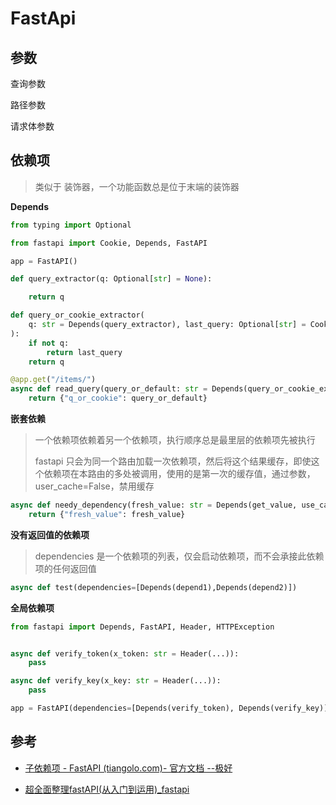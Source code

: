 # FastApi

## 参数

查询参数



路径参数

请求体参数

## 依赖项

> 类似于 装饰器，一个功能函数总是位于末端的装饰器

**Depends**

```python
from typing import Optional

from fastapi import Cookie, Depends, FastAPI

app = FastAPI()

def query_extractor(q: Optional[str] = None):

    return q

def query_or_cookie_extractor(
    q: str = Depends(query_extractor), last_query: Optional[str] = Cookie(None)
):
    if not q:
        return last_query
    return q

@app.get("/items/")
async def read_query(query_or_default: str = Depends(query_or_cookie_extractor)):
    return {"q_or_cookie": query_or_default}
```

**嵌套依赖**

> 一个依赖项依赖着另一个依赖项，执行顺序总是最里层的依赖项先被执行
>
> fastapi 只会为同一个路由加载一次依赖项，然后将这个结果缓存，即使这个依赖项在本路由的多处被调用，使用的是第一次的缓存值，通过参数，user_cache=False，禁用缓存

```python
async def needy_dependency(fresh_value: str = Depends(get_value, use_cache=False)):
    return {"fresh_value": fresh_value}
```

**没有返回值的依赖项**

> dependencies 是一个依赖项的列表，仅会启动依赖项，而不会承接此依赖项的任何返回值

```python
async def test(dependencies=[Depends(depend1),Depends(depend2)])
```

**全局依赖项**

```python
from fastapi import Depends, FastAPI, Header, HTTPException


async def verify_token(x_token: str = Header(...)):
    pass

async def verify_key(x_key: str = Header(...)):
    pass

app = FastAPI(dependencies=[Depends(verify_token), Depends(verify_key)])
```





## 参考

- [子依赖项 - FastAPI (tiangolo.com)- 官方文档 --极好](https://fastapi.tiangolo.com/zh/tutorial/dependencies/sub-dependencies/) 

- [ 超全面整理fastAPI(从入门到运用)_fastapi](https://blog.csdn.net/my_name_is_learn/article/details/109819127)


